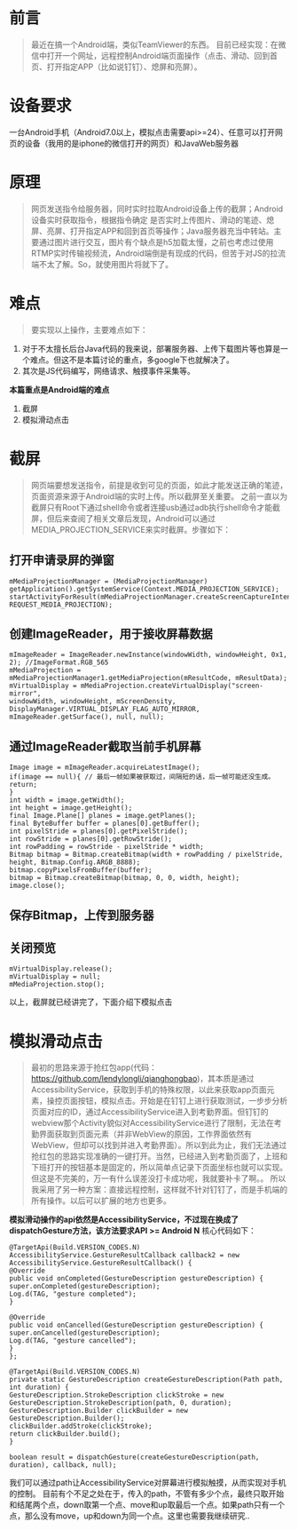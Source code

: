 # 前言
> 最近在搞一个Android端，类似TeamViewer的东西。
目前已经实现：在微信中打开一个网址，远程控制Android端页面操作（点击、滑动、回到首页、打开指定APP（比如说钉钉）、熄屏和亮屏）。

# 设备要求
一台Android手机（Android7.0以上，模拟点击需要api>=24）、任意可以打开网页的设备（我用的是iphone的微信打开的网页）和JavaWeb服务器

# 原理
> 网页发送指令给服务器，同时实时拉取Android设备上传的截屏；Android设备实时获取指令，根据指令确定 是否实时上传图片、滑动的笔迹、熄屏、亮屏、打开指定APP和回到首页等操作；Java服务器充当中转站。主要通过图片进行交互，图片有个缺点是h5加载太慢，之前也考虑过使用RTMP实时传输视频流，Android端倒是有现成的代码，但苦于对JS的拉流端不太了解。So，就使用图片将就下了。

# 难点
> 要实现以上操作，主要难点如下：
1. 对于不太擅长后台Java代码的我来说，部署服务器、上传下载图片等也算是一个难点。但这不是本篇讨论的重点，多google下也就解决了。
2. 其次是JS代码编写，网络请求、触摸事件采集等。

**本篇重点是Android端的难点**
1. 截屏
2. 模拟滑动点击

# 截屏
> 网页端要想发送指令，前提是收到可见的页面，如此才能发送正确的笔迹，页面资源来源于Android端的实时上传。所以截屏至关重要。
之前一直以为截屏只有Root下通过shell命令或者连接usb通过adb执行shell命令才能截屏，但后来查阅了相关文章后发现，Android可以通过MEDIA_PROJECTION_SERVICE来实时截屏。步骤如下：

## 打开申请录屏的弹窗
```
mMediaProjectionManager = (MediaProjectionManager) getApplication().getSystemService(Context.MEDIA_PROJECTION_SERVICE);
startActivityForResult(mMediaProjectionManager.createScreenCaptureIntent(), REQUEST_MEDIA_PROJECTION);
```
## 创建ImageReader，用于接收屏幕数据
```
mImageReader = ImageReader.newInstance(windowWidth, windowHeight, 0x1, 2); //ImageFormat.RGB_565
mMediaProjection = mMediaProjectionManager1.getMediaProjection(mResultCode, mResultData);
mVirtualDisplay = mMediaProjection.createVirtualDisplay("screen-mirror",
windowWidth, windowHeight, mScreenDensity, DisplayManager.VIRTUAL_DISPLAY_FLAG_AUTO_MIRROR,
mImageReader.getSurface(), null, null);
```
## 通过ImageReader截取当前手机屏幕
```
Image image = mImageReader.acquireLatestImage();
if(image == null){ // 最后一帧如果被获取过，间隔短的话，后一帧可能还没生成。
return;
}
int width = image.getWidth();
int height = image.getHeight();
final Image.Plane[] planes = image.getPlanes();
final ByteBuffer buffer = planes[0].getBuffer();
int pixelStride = planes[0].getPixelStride();
int rowStride = planes[0].getRowStride();
int rowPadding = rowStride - pixelStride * width;
Bitmap bitmap = Bitmap.createBitmap(width + rowPadding / pixelStride, height, Bitmap.Config.ARGB_8888);
bitmap.copyPixelsFromBuffer(buffer);
bitmap = Bitmap.createBitmap(bitmap, 0, 0, width, height);
image.close();
```
## 保存Bitmap，上传到服务器

## 关闭预览
```
mVirtualDisplay.release();
mVirtualDisplay = null;
mMediaProjection.stop();
```
以上，截屏就已经讲完了，下面介绍下模拟点击
# 模拟滑动点击
> 最初的思路来源于抢红包app(代码：https://github.com/lendylongli/qianghongbao)，其本质是通过AccessibilityService，获取到手机的特殊权限，以此来获取app页面元素，操控页面按钮，模拟点击。开始是在钉钉上进行获取测试，一步步分析页面对应的ID，通过AccessibilityService进入到考勤界面。但钉钉的webview那个Activity貌似对AccessibilityService进行了限制，无法在考勤界面获取到页面元素（并非WebView的原因，工作界面依然有WebView，但却可以找到并进入考勤界面）。所以到此为止，我们无法通过抢红包的思路实现准确的一键打开。当然，已经进入到考勤页面了，上班和下班打开的按钮基本是固定的，所以简单点记录下页面坐标也就可以实现。但这是不完美的，万一有什么误差没打卡成功呢，我就要补卡了啊。。
所以我采用了另一种方案：直接远程控制，这样就不针对钉钉了，而是手机端的所有操作。以后可以扩展的地方也更多。

**模拟滑动操作的api依然是AccessibilityService，不过现在换成了dispatchGesture方法，该方法要求API >= Android N**
核心代码如下：
```
@TargetApi(Build.VERSION_CODES.N)
AccessibilityService.GestureResultCallback callback2 = new AccessibilityService.GestureResultCallback() {
@Override
public void onCompleted(GestureDescription gestureDescription) {
super.onCompleted(gestureDescription);
Log.d(TAG, "gesture completed");
}

@Override
public void onCancelled(GestureDescription gestureDescription) {
super.onCancelled(gestureDescription);
Log.d(TAG, "gesture cancelled");
}
};

@TargetApi(Build.VERSION_CODES.N)
private static GestureDescription createGestureDescription(Path path, int duration) {
GestureDescription.StrokeDescription clickStroke = new GestureDescription.StrokeDescription(path, 0, duration);
GestureDescription.Builder clickBuilder = new GestureDescription.Builder();
clickBuilder.addStroke(clickStroke);
return clickBuilder.build();
}

boolean result = dispatchGesture(createGestureDescription(path, duration), callback, null);
```
我们可以通过path让AccessibilityService对屏幕进行模拟触摸，从而实现对手机的控制。
目前有个不足之处在于，传入的path，不管有多少个点，最终只取开始和结尾两个点，down取第一个点、move和up取最后一个点。如果path只有一个点，那么没有move，up和down为同一个点。这里也需要我继续研究..


